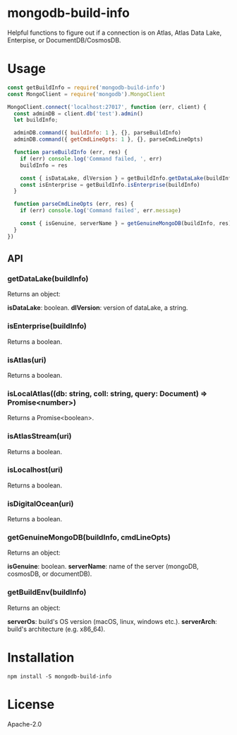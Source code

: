 # mongodb-build-info

Helpful functions to figure out if a connection is on Atlas, Atlas Data Lake,
Enterpise, or DocumentDB/CosmosDB.

# Usage
```js
const getBuildInfo = require('mongodb-build-info')
const MongoClient = require('mongodb').MongoClient

MongoClient.connect('localhost:27017', function (err, client) {
  const adminDB = client.db('test').admin()
  let buildInfo;

  adminDB.command({ buildInfo: 1 }, {}, parseBuildInfo)
  adminDB.command({ getCmdLineOpts: 1 }, {}, parseCmdLineOpts)

  function parseBuildInfo (err, res) {
    if (err) console.log('Command failed, ', err)
    buildInfo = res

    const { isDataLake, dlVersion } = getBuildInfo.getDataLake(buildInfo)
    const isEnterprise = getBuildInfo.isEnterprise(buildInfo)
  }

  function parseCmdLineOpts (err, res) {
    if (err) console.log('Command failed', err.message)

    const { isGenuine, serverName } = getGenuineMongoDB(buildInfo, res)
  }
})
```

## API
### getDataLake(buildInfo)
Returns an object:

__isDataLake__: boolean.
__dlVersion__: version of dataLake, a string.

### isEnterprise(buildInfo)
Returns a boolean.

### isAtlas(uri)
Returns a boolean.

### isLocalAtlas((db: string, coll: string, query: Document) => Promise\<number\>)
Returns a Promise\<boolean\>.

### isAtlasStream(uri)
Returns a boolean.

### isLocalhost(uri)
Returns a boolean.

### isDigitalOcean(uri)
Returns a boolean.

### getGenuineMongoDB(buildInfo, cmdLineOpts)
Returns an object:

__isGenuine__: boolean.
__serverName__: name of the server (mongoDB, cosmosDB, or documentDB).

### getBuildEnv(buildInfo)
Returns an object:

__serverOs__: build's OS version (macOS, linux, windows etc.).
__serverArch__: build's architecture (e.g. x86_64).

# Installation
```
npm install -S mongodb-build-info
```

# License
Apache-2.0
